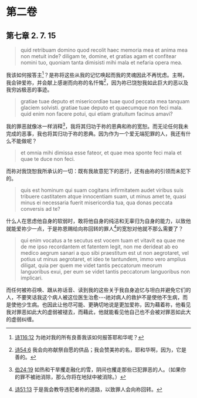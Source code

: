 # 第二卷
## 第七章 2. 7. 15

> quid retribuam domino quod recolit haec memoria mea et anima mea non metuit inde? diligam te, domine, et gratias agam et confitear nomini tuo, quoniam tanta dimisisti mihi mala et nefaria opera mea.

我该如何报答主[^1]？是祢将这些从我的记忆唤起而我的灵魂因此不再忧虑。主啊，我会钟爱祢，并会献上感谢而向祢的名忏悔[^2]，因为祢已饶恕我如此巨大的恶以及我穷凶极恶的事迹。

[^1]: [诗116:12](https://biblehub.com/psalms/116-12.htm) 为祂对我的所有良善我该如何报答耶和华呢？

[^2]: [诗54:6](https://biblehub.com/psalms/54-6.htm) 我会向祢献祭自愿的供品；我会赞美祢的名，耶和华啊，因为，它是善的。

> gratiae tuae deputo et misericordiae tuae quod peccata mea tanquam glaciem solvisti. gratiae tuae deputo et quaecumque non feci mala. quid enim non facere potui, qui etiam gratuitum facinus amavi?

我的罪恶就像冰一样消释[^3]，我将其归功于祢的恩典和祢的宽恕。而无论任何我未完成的恶事，我也将其归功于祢的恩典。因为作为一个爱无端犯罪的人，我还有什么不能做呢？

[^3]: [伯24:19](https://biblehub.com/job/24-19.htm) 如热和干旱攫走融化的雪，阴间也攫走那些已犯罪恶的人。（如果你的罪不被祂消除，那么你将在地狱中被消除。）

> et omnia mihi dimissa esse fateor, et quae mea sponte feci mala et quae te duce non feci.

而祢对我饶恕我所承认的一切：既有我故意犯下的恶行，还有由祢的引领而未犯下的。

> quis est hominum qui suam cogitans infirmitatem audet viribus suis tribuere castitatem atque innocentiam suam, ut minus amet te, quasi minus ei necessaria fuerit misericordia tua, qua donas peccata conversis ad te?

什么人在思虑他自身的软弱时，敢将他自身的纯洁和无辜归为自身的能力，以致他就能爱祢少一点，于是祢恩赐给向祢回转的罪人[^4]的宽恕对他就不那么需要了？

[^4]: [诗51:13](https://biblehub.com/psalm/51-13.htm) 于是我会教导违犯者祢的道路，以致罪人会向祢回转。

> qui enim vocatus a te secutus est vocem tuam et vitavit ea quae me de me ipso recordantem et fatentem legit, non me derideat ab eo medico aegrum sanari a quo sibi praestitum est ut non aegrotaret, vel potius ut minus aegrotaret, et ideo te tantundem, immo vero amplius diligat, quia per quem me videt tantis peccatorum meorum languoribus exui, per eum se videt tantis peccatorum languoribus non implicari.

而任何被祢召唤、跟从祢话音、读到我的这些关于我自身追忆与坦白并避免它们的人，不要笑话我这个病人被这位医生治愈---祂对病人的救护不是使他不生病，而是使他少生病。也因此让他尽可能、更确切地说是更加爱祢，因为藉着祢，他看见我对罪恶如此大的虚弱被褪去，而藉此，他就能看见他自己也不会被对罪恶如此大的虚弱纠缠。

